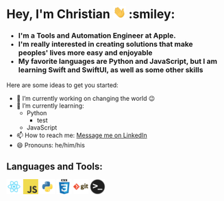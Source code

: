 
<h1> Hey, I'm Christian <img src="https://raw.githubusercontent.com/ABSphreak/ABSphreak/master/gifs/Hi.gif" width="30px"> :smiley: </h1> 

<h3>
  <ul>
    <li>I'm a Tools and Automation Engineer at Apple.</li>
    <li>I'm really interested in creating solutions that make peoples' lives more easy and enjoyable</li>
    <li>My favorite languages are Python and JavaScript, but I am learning Swift and SwiftUI, as well as some other skills</li>
  </ul>
</h3>
Here are some ideas to get you started:

* 🔭 I’m currently working on changing the world :wink:
* 🌱 I’m currently learning:
  * Python
    * test
  * JavaScript
* 📫 How to reach me: [Message me on LinkedIn](https://www.linkedin.com/in/christian-haugen-at-apple/)
* 😄 Pronouns: he/him/his

## Languages and Tools:  

<code><img height="35" src="https://raw.githubusercontent.com/github/explore/80688e429a7d4ef2fca1e82350fe8e3517d3494d/topics/react/react.png"></code>
<code><img height="35" src="https://raw.githubusercontent.com/github/explore/80688e429a7d4ef2fca1e82350fe8e3517d3494d/topics/javascript/javascript.png"></code>
<code><img height="35" src="https://raw.githubusercontent.com/github/explore/80688e429a7d4ef2fca1e82350fe8e3517d3494d/topics/python/python.png"></code>
<code><img height="35" src="https://raw.githubusercontent.com/github/explore/80688e429a7d4ef2fca1e82350fe8e3517d3494d/topics/css/css.png"></code>
<code><img height="35" src="https://raw.githubusercontent.com/github/explore/80688e429a7d4ef2fca1e82350fe8e3517d3494d/topics/git/git.png"></code>
<code><img height="35" src="https://raw.githubusercontent.com/github/explore/80688e429a7d4ef2fca1e82350fe8e3517d3494d/topics/terminal/terminal.png"></code>
